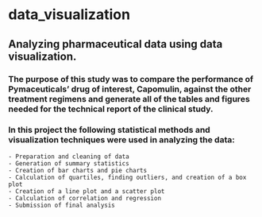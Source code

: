 # data_visualization

## Analyzing pharmaceutical data using data visualization. 

### The purpose of this study was to compare the performance of Pymaceuticals’ drug of interest, Capomulin, against the other treatment regimens and generate all of the tables and figures needed for the technical report of the clinical study. 

### In this project the following statistical methods and visualization techniques were used in analyzing the data:

	- Preparation and cleaning of data
	- Generation of summary statistics
	- Creation of bar charts and pie charts
	- Calculation of quartiles, finding outliers, and creation of a box plot
	- Creation of a line plot and a scatter plot
	- Calculation of correlation and regression
	- Submission of final analysis







	
